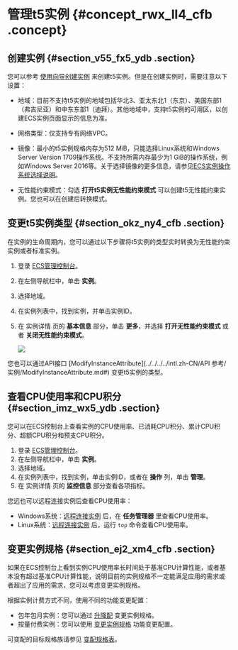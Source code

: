 # 管理t5实例 {#concept_rwx_ll4_cfb .concept}

## 创建实例 {#section_v55_fx5_ydb .section}

您可以参考 [使用向导创建实例](../../../../intl.zh-CN/用户指南/实例/创建实例/使用向导创建实例.md#) 来创建t5实例。但是在创建实例时，需要注意以下设置：

-   地域：目前不支持t5实例的地域包括华北3、亚太东北1（东京）、美国东部1（弗吉尼亚）和中东东部1（迪拜）。其他地域中，支持t5实例的可用区，以创建ECS实例页面显示的信息为准。

-   网络类型：仅支持专有网络VPC。

-   镜像：最小的t5实例规格内存为512 MiB，只能选择Linux系统和Windows Server Version 1709操作系统。不支持所需内存最少为1 GiB的操作系统，例如Windows Server 2016等。关于选择镜像的更多信息，请参见[ECS实例操作系统选择说明](https://www.alibabacloud.com/help/faq-detail/40651.htm)。

-   无性能约束模式：勾选 **打开t5实例无性能约束模式** 可以创建t5无性能约束实例。您也可以在创建后转换模式。


## 变更t5实例类型 {#section_okz_ny4_cfb .section}

在实例的生命周期内，您可以通过以下步骤将t5实例的类型实时转换为无性能约束实例或者标准实例。

1.  登录 [ECS管理控制台](https://ecs.console.aliyun.com/#/home)。
2.  在左侧导航栏中，单击 **实例**。
3.  选择地域。
4.  在实例列表中，找到实例，并单击实例ID。
5.  在 实例详情 页的 **基本信息** 部分，单击 **更多**，并选择 **打开无性能约束模式** 或者 **关闭无性能约束模式**。

    ![](http://static-aliyun-doc.oss-cn-hangzhou.aliyuncs.com/assets/img/21272/153935068712028_zh-CN.png)


您也可以通过API接口 [ModifyInstanceAttribute](../../../../intl.zh-CN/API 参考/实例/ModifyInstanceAttribute.md#) 变更t5实例的类型。

## 查看CPU使用率和CPU积分 {#section_imz_wx5_ydb .section}

您可以在ECS控制台上查看实例的CPU使用率、已消耗CPU积分、累计CPU积分、超额CPU积分和预支CPU积分。

1.  登录 [ECS管理控制台](https://ecs.console.aliyun.com/#/home)。
2.  在左侧导航栏中，单击 **实例**。
3.  选择地域。
4.  在实例列表中，找到实例，单击实例ID，或者在 **操作** 列，单击 **管理**。
5.  在 实例详情 页的 **监控信息** 部分查看各项指标。

您远也可以远程连接实例后查看CPU使用率：

-   Windows系统：[远程连接实例](../../../../intl.zh-CN/用户指南/连接实例/使用软件连接Windows实例.md#) 后，在 **任务管理器** 里查看CPU使用率。
-   Linux系统：[远程连接实例](../../../../intl.zh-CN/用户指南/连接实例/使用用户名密码验证连接Linux实例.md#) 后，运行 `top` 命令查看CPU使用率。

## 变更实例规格 {#section_ej2_xm4_cfb .section}

如果在ECS控制台上看到实例CPU使用率长时间处于基准CPU计算性能，或者基本没有超过基准CPU计算性能，说明目前的实例规格不一定能满足应用的需求或者超出了应用的需求，您可以考虑变更实例规格。

根据实例计费方式不同，使用不同的功能变更配置：

-   包年包月实例：您可以通过 [升降配](../../../../intl.zh-CN/用户指南/实例/升降配/升降配概述.md#) 变更实例规格。
-   按量付费实例：您可以使用 [变更实例规格](../../../../intl.zh-CN/用户指南/实例/升降配/按量付费实例变更实例规格.md#) 功能变更配置。

可变配的目标规格族请参见 [变配规格表](../../../../intl.zh-CN/用户指南/实例/升降配/变配规格表.md#)。

